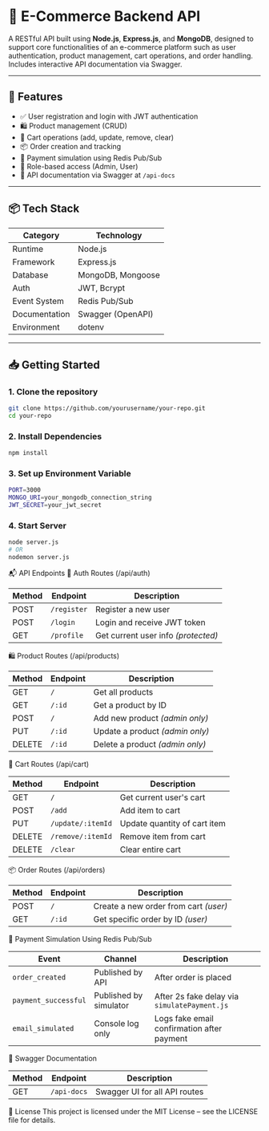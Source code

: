 # 🛒 E-Commerce Backend API

A RESTful API built using **Node.js**, **Express.js**, and **MongoDB**, designed to support core functionalities of an e-commerce platform such as user authentication, product management, cart operations, and order handling. Includes interactive API documentation via Swagger.

---

## 🚀 Features

- ✅ User registration and login with JWT authentication  
- 🛍️ Product management (CRUD)  
- 🛒 Cart operations (add, update, remove, clear)  
- 📦 Order creation and tracking  
- 🔄 Payment simulation using Redis Pub/Sub  
- 🔐 Role-based access (Admin, User)  
- 📑 API documentation via Swagger at `/api-docs`

---

## 📦 Tech Stack

| Category        | Technology              |
|-----------------|-------------------------|
| Runtime         | Node.js                 |
| Framework       | Express.js              |
| Database        | MongoDB, Mongoose       |
| Auth            | JWT, Bcrypt             |
| Event System    | Redis Pub/Sub           |
| Documentation   | Swagger (OpenAPI)       |
| Environment     | dotenv                  |

---

## 📥 Getting Started

### 1. Clone the repository

```bash
git clone https://github.com/yourusername/your-repo.git
cd your-repo
```

### 2. Install Dependencies
```bash 
npm install 
```

### 3. Set up Environment Variable
```bash 
PORT=3000
MONGO_URI=your_mongodb_connection_string
JWT_SECRET=your_jwt_secret

```
### 4. Start Server
```bash 
node server.js
# OR
nodemon server.js

```

📬 API Endpoints
🔐 Auth Routes (/api/auth)

| Method | Endpoint    | Description                         |
| ------ | ----------- | ----------------------------------- |
| POST   | `/register` | Register a new user                 |
| POST   | `/login`    | Login and receive JWT token         |
| GET    | `/profile`  | Get current user info *(protected)* |
🛍️ Product Routes (/api/products)

| Method | Endpoint | Description                     |
| ------ | -------- | ------------------------------- |
| GET    | `/`      | Get all products                |
| GET    | `/:id`   | Get a product by ID             |
| POST   | `/`      | Add new product *(admin only)*  |
| PUT    | `/:id`   | Update a product *(admin only)* |
| DELETE | `/:id`   | Delete a product *(admin only)* |

🛒 Cart Routes (/api/cart)

| Method | Endpoint          | Description                  |
| ------ | ----------------- | ---------------------------- |
| GET    | `/`               | Get current user's cart      |
| POST   | `/add`            | Add item to cart             |
| PUT    | `/update/:itemId` | Update quantity of cart item |
| DELETE | `/remove/:itemId` | Remove item from cart        |
| DELETE | `/clear`          | Clear entire cart            |

📦 Order Routes (/api/orders)

| Method | Endpoint | Description                           |
| ------ | -------- | ------------------------------------- |
| POST   | `/`      | Create a new order from cart *(user)* |
| GET    | `/:id`   | Get specific order by ID *(user)*     |

🔄 Payment Simulation Using Redis Pub/Sub

| Event                | Channel                | Description                                  |
| -------------------- | ---------------------- | -------------------------------------------- |
| `order_created`      | Published by API       | After order is placed                        |
| `payment_successful` | Published by simulator | After 2s fake delay via `simulatePayment.js` |
| `email_simulated`    | Console log only       | Logs fake email confirmation after payment   |

📑 Swagger Documentation

| Method | Endpoint    | Description                   |
| ------ | ----------- | ----------------------------- |
| GET    | `/api-docs` | Swagger UI for all API routes |

📄 License
This project is licensed under the MIT License – see the LICENSE file for details.